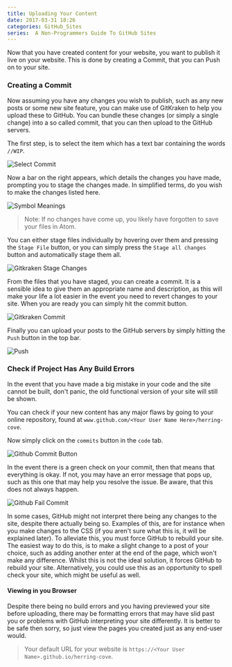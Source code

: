 ```yaml
---
title: Uploading Your Content
date: 2017-03-31 18:26
categories: GitHub_Sites
series:  A Non-Programmers Guide To GitHub Sites
---
```

Now that you have created content for your website, you want to publish it live on your website. This is done by creating a Commit, that you can Push on to your site.

### Creating a Commit
Now assuming you have any changes you wish to publish, such as any new posts or some new site feature, you can make use of GitKraken to help you upload these to GitHub. You can bundle these changes (or simply a single change) into a so called commit, that you can then upload to the GitHub servers.

The first step, is to select the item which has a text bar containing the words `//WIP`.

![Select Commit]({{site.baseurl}}/images/tutorial/selectcommit.png "Select Commit")

Now a bar on the right appears, which details the changes you have made, prompting you to stage the changes made. In simplified terms, do you wish to make the changes listed here.

![Symbol Meanings]({{site.baseurl}}/images/tutorial/symbols.png "What each symbol means")

>Note: If no changes have come up, you likely have forgotten to save your files in Atom.

You can either stage files individually by hovering over them and pressing the `Stage File` button, or you can simply press the `Stage all changes` button and automatically stage them all.

![Gitkraken Stage Changes]({{site.baseurl}}/images/tutorial/stageallchanges.png "Stage all changes")

From the files that you have staged, you can create a commit. It is a sensible idea to give them an appropriate name and description, as this will make your life a lot easier in the event you need to revert changes to your site. When you are ready you can simply hit the commit button.

![Gitkraken Commit]({{site.baseurl}}/images/tutorial/commit.png "Committing")

Finally you can upload your posts to the GitHub servers by simply hitting the `Push` button in the top bar.

![Push]({{site.baseurl}}/images/tutorial/pushbutton.png "Push Button")


### Check if Project Has Any Build Errors
In the event that you have made a big mistake in your code and the site cannot be built, don't panic, the old functional version of your site will still be shown.

You can check if your new content has any major flaws by going to your online repository, found at `www.github.com/<Your User Name Here>/herring-cove`.

Now simply click on the `commits` button in the `code` tab.

![Github Commit Button]({{site.baseurl}}/images/tutorial/commits.png)

In the event there is a green check on your commit, then that means that everything is okay. If not, you may have an error message that pops up, such as this one that may help you resolve the issue. Be aware, that this does not always happen.

![Github Fail Commit]({{site.baseurl}}/images/tutorial/githubfailbuild.png)

In some cases, GitHub might not interpret there being any changes to the site, despite there actually being so. Examples of this, are for instance when you make changes to the CSS (if you aren't sure what this is, it will be explained later). To alleviate this, you must force GitHub to rebuild your site. The easiest way to do this, is to make a slight change to a post of your choice, such as adding another enter at the end of the page, which won't make any difference. Whilst this is not the ideal solution, it forces GitHub to rebuild your site. Alternatively, you could use this as an opportunity to spell check your site, which might be useful as well.  

#### Viewing in you Browser
Despite there being no build errors and you having previewed your site before uploading, there may be formatting errors that may have slid past you or problems with GitHub interpreting your site differently. It is better to be safe then sorry, so just view the pages you created just as any end-user would.

>Your default URL for your website is `https://<Your User Name>.github.io/herring-cove`.
